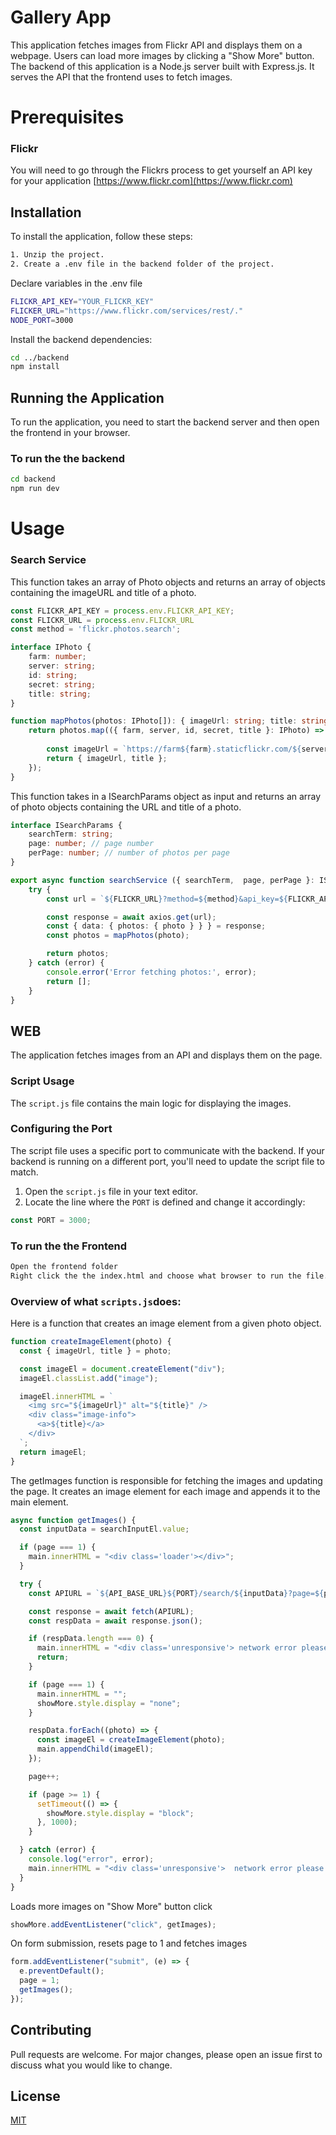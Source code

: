 # Gallery App

This application fetches images from Flickr API and displays them on a webpage. Users can load more images by clicking a "Show More" button. The backend of this application is a Node.js server built with Express.js. It serves the API that the frontend uses to fetch images.
# Prerequisites

### Flickr

You will need to go through the Flickrs process to get yourself an API key for your application
[https://www.flickr.com](https://www.flickr.com)

## Installation

To install the application, follow these steps:
```sh
1. Unzip the project.
2. Create a .env file in the backend folder of the project.
```
Declare variables in the .env file
```sh
FLICKR_API_KEY="YOUR_FLICKR_KEY"  
FLICKER_URL="https://www.flickr.com/services/rest/."
NODE_PORT=3000
```
Install the backend dependencies:
```sh
cd ../backend
npm install
```
## Running the Application

To run the application, you need to start the backend server and then open the frontend in your browser.
### To run the the backend 
```sh
cd backend
npm run dev
```
# Usage

### Search Service

This function takes an array of Photo objects and returns an array of objects containing the imageURL and title of a photo.
```typescript
const FLICKR_API_KEY = process.env.FLICKR_API_KEY;
const FLICKR_URL = process.env.FLICKR_URL 
const method = 'flickr.photos.search';

interface IPhoto {
    farm: number;
    server: string;
    id: string;
    secret: string;
    title: string;
}

function mapPhotos(photos: IPhoto[]): { imageUrl: string; title: string } [] {
    return photos.map(({ farm, server, id, secret, title }: IPhoto) => {
      
        const imageUrl = `https://farm${farm}.staticflickr.com/${server}/${id}_${secret}.jpg`;
        return { imageUrl, title };
    });
}
```
This function takes in a ISearchParams object as input and returns an array of photo objects containing the URL and title of a photo.
```typescript
interface ISearchParams {
    searchTerm: string;
    page: number; // page number
    perPage: number; // number of photos per page
}

export async function searchService ({ searchTerm,  page, perPage }: ISearchParams) {
    try {
        const url = `${FLICKR_URL}?method=${method}&api_key=${FLICKR_API_KEY}&text=${searchTerm}&per_page=${perPage}&page=${page}&format=json&nojsoncallback=1`;

        const response = await axios.get(url);
        const { data: { photos: { photo } } } = response;
        const photos = mapPhotos(photo);

        return photos;
    } catch (error) {      
        console.error('Error fetching photos:', error);
        return [];
    }
}
```

## WEB

The application fetches images from an API and displays them on the page. 

### Script Usage
The `script.js` file contains the main logic for displaying the images.

### Configuring the Port

The script file uses a specific port to communicate with the backend. If your backend is running on a different port, you'll need to update the script file to match.

1. Open the `script.js` file in your text editor.
2. Locate the line where the `PORT` is defined and change it accordingly:

```javascript
const PORT = 3000;
```
### To run the the Frontend
```sh
Open the frontend folder
Right click the the index.html and choose what browser to run the file. 
```
### Overview of what `scripts.js`does: 
Here is a function that creates an image element from a given photo object.
```js
function createImageElement(photo) {
  const { imageUrl, title } = photo;

  const imageEl = document.createElement("div");
  imageEl.classList.add("image");

  imageEl.innerHTML = `
    <img src="${imageUrl}" alt="${title}" />
    <div class="image-info">
      <a>${title}</a>
    </div>
  `;
  return imageEl;
}
```
The getImages function is responsible for fetching the images and updating the page. It creates an image element for each image and appends it to the main element.  
```js
async function getImages() {
  const inputData = searchInputEl.value;

  if (page === 1) {
    main.innerHTML = "<div class='loader'></div>";
  }

  try {
    const APIURL = `${API_BASE_URL}${PORT}/search/${inputData}?page=${page}&perPage=${perPage}`;

    const response = await fetch(APIURL);
    const respData = await response.json();

    if (respData.length === 0) {
      main.innerHTML = "<div class='unresponsive'> network error please contact support</div>";
      return;
    }

    if (page === 1) {
      main.innerHTML = "";
      showMore.style.display = "none";
    }

    respData.forEach((photo) => {
      const imageEl = createImageElement(photo);
      main.appendChild(imageEl);
    });

    page++;

    if (page >= 1) {
      setTimeout(() => {
        showMore.style.display = "block";
      }, 1000);
    }

  } catch (error) {
    console.log("error", error);
    main.innerHTML = "<div class='unresponsive'>  network error please contact support</div>";
  }
}
```
Loads more images on "Show More" button click
```js
showMore.addEventListener("click", getImages);
```
On form submission, resets page to 1 and fetches images
```js
form.addEventListener("submit", (e) => {
  e.preventDefault();
  page = 1;
  getImages();
});
```


## Contributing

Pull requests are welcome. For major changes, please open an issue first
to discuss what you would like to change.
## License

[MIT](https://choosealicense.com/licenses/mit/)